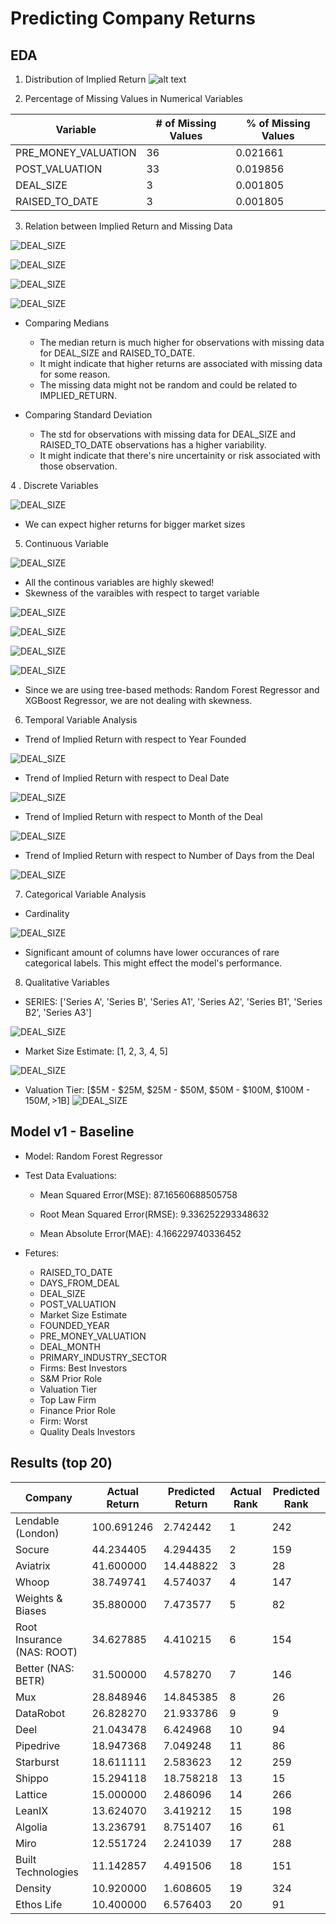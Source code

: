 # Predicting Company Returns

## EDA
1. Distribution of Implied Return
![alt text](https://github.com/krishna-ov/PitchBook_Deals_Data/blob/main/eda_viz/TargetVar.png)

2. Percentage of Missing Values in Numerical Variables
   
| Variable | # of Missing Values | % of Missing Values |
|---- | ---- | ---- |
|PRE_MONEY_VALUATION| 36 | 0.021661 |
|POST_VALUATION | 33 | 0.019856 |
|DEAL_SIZE | 3 | 0.001805 |
|RAISED_TO_DATE | 3 | 0.001805 |

3. Relation between Implied Return and Missing Data
   
![DEAL_SIZE](https://github.com/krishna-ov/PitchBook_Deals_Data/blob/main/eda_viz/DealSize.png)

![DEAL_SIZE](https://github.com/krishna-ov/PitchBook_Deals_Data/blob/main/eda_viz/PreMonVal.png)

![DEAL_SIZE](https://github.com/krishna-ov/PitchBook_Deals_Data/blob/main/eda_viz/PostMonVal.png)

![DEAL_SIZE](https://github.com/krishna-ov/PitchBook_Deals_Data/blob/main/eda_viz/RaisedToDate.png)

- Comparing Medians
    - The median return is much higher for observations with missing data for DEAL_SIZE and RAISED_TO_DATE.
    - It might indicate that higher returns are associated with missing data for some reason.
    - The missing data might not be random and could be related to IMPLIED_RETURN.

- Comparing Standard Deviation
    -  The std for observations with missing data for DEAL_SIZE and RAISED_TO_DATE observations has a higher variability.
    - It might indicate that there's nire uncertainity or risk associated with those observation.

4 . Discrete Variables
    
![DEAL_SIZE](https://github.com/krishna-ov/PitchBook_Deals_Data/blob/main/eda_viz/MSE_Distr..png)

- We can expect higher returns for bigger market sizes

5. Continuous Variable

![DEAL_SIZE](https://github.com/krishna-ov/PitchBook_Deals_Data/blob/main/eda_viz/ContiVars_DIstr.png)

- All the continous variables are highly skewed!
- Skewness of the varaibles with respect to target variable

![DEAL_SIZE](https://github.com/krishna-ov/PitchBook_Deals_Data/blob/main/eda_viz/DealSize_skew.png)

![DEAL_SIZE](https://github.com/krishna-ov/PitchBook_Deals_Data/blob/main/eda_viz/PostMonVal_skew.png)

![DEAL_SIZE](https://github.com/krishna-ov/PitchBook_Deals_Data/blob/main/eda_viz/PostMonVal_skew.png)

![DEAL_SIZE](https://github.com/krishna-ov/PitchBook_Deals_Data/blob/main/eda_viz/RaisedToDate_skew.png)

- Since we are using tree-based methods: Random Forest Regressor and XGBoost Regressor, we are not dealing with skewness.


6. Temporal Variable Analysis

- Trend of Implied Return with respect to Year Founded

![DEAL_SIZE](https://github.com/krishna-ov/PitchBook_Deals_Data/blob/main/eda_viz/ReturnYearFound.png)

- Trend of Implied Return with respect to Deal Date

![DEAL_SIZE](https://github.com/krishna-ov/PitchBook_Deals_Data/blob/main/eda_viz/ReturnDealD.png)

- Trend of Implied Return with respect to Month of the Deal

![DEAL_SIZE](https://github.com/krishna-ov/PitchBook_Deals_Data/blob/main/eda_viz/ReturnDealM.png)


- Trend of Implied Return with respect to Number of Days from the Deal

![DEAL_SIZE](https://github.com/krishna-ov/PitchBook_Deals_Data/blob/main/eda_viz/ReturnDealDays.png)


7. Categorical Variable Analysis

- Cardinality

![DEAL_SIZE](https://github.com/krishna-ov/PitchBook_Deals_Data/blob/main/eda_viz/CatVarsDist.png)

  - Significant amount of columns have lower occurances of rare categorical labels. This might effect the model's performance.


8. Qualitative Variables

- SERIES: ['Series A', 'Series B', 'Series A1', 'Series A2', 'Series B1', 'Series B2', 'Series A3']
  
![DEAL_SIZE](https://github.com/krishna-ov/PitchBook_Deals_Data/blob/main/eda_viz/Series.png)


- Market Size Estimate: [1, 2, 3, 4, 5]
  
![DEAL_SIZE](https://github.com/krishna-ov/PitchBook_Deals_Data/blob/main/eda_viz/MSE_Distr..png)


- Valuation Tier: [$5M - $25M, $25M - $50M, $50M - $100M, $100M - $150M, >$1B]
![DEAL_SIZE](https://github.com/krishna-ov/PitchBook_Deals_Data/blob/main/eda_viz/ValuationTier.png)



## Model v1 - Baseline
- Model: Random Forest Regressor
- Test Data Evaluations:
  -   Mean Squared Error(MSE): 87.16560688505758

  -   Root Mean Squared Error(RMSE): 9.336252293348632

  -   Mean Absolute Error(MAE): 4.166229740336452

- Fetures:
  -  RAISED_TO_DATE
  -  DAYS_FROM_DEAL
  -  DEAL_SIZE
  -  POST_VALUATION
  -  Market Size Estimate
  -  FOUNDED_YEAR
  -  PRE_MONEY_VALUATION
  -  DEAL_MONTH
  -  PRIMARY_INDUSTRY_SECTOR
  -  Firms: Best Investors
  -  S&M Prior Role
  -  Valuation Tier
  -  Top Law Firm
  -  Finance Prior Role
  -  Firm: Worst
  -  Quality Deals Investors
 


## Results (top 20)

 | Company |	Actual Return	| Predicted Return | Actual Rank	 | Predicted Rank
 | ----- | ----- | ----- | ----- | ----- |
| Lendable (London)	| 100.691246	| 2.742442	| 1	| 242
| Socure |	44.234405	| 4.294435	| 2	| 159
| Aviatrix | 	41.600000	| 14.448822	| 3	| 28
| Whoop	| 38.749741	| 4.574037	| 4	| 147
| Weights & Biases	| 35.880000	| 7.473577	| 5	| 82
| Root Insurance (NAS: ROOT)	| 34.627885	| 4.410215	|6	| 154
| Better (NAS: BETR)	| 31.500000	| 4.578270 | 7	| 146
| Mux	| 28.848946	| 14.845385	| 8	| 26
| DataRobot	| 26.828270	| 21.933786	| 9	| 9
| Deel	| 21.043478	| 6.424968	| 10	| 94
| Pipedrive	| 18.947368	| 7.049248	| 11	| 86
| Starburst	| 18.611111	| 2.583623	| 12	| 259
| Shippo	| 15.294118	| 18.758218	| 13	| 15
| Lattice	| 15.000000	| 2.486096	| 14	| 266
| LeanIX	| 13.624070	| 3.419212	| 15	| 198
| Algolia	| 13.236791	| 8.751407	| 16	| 61
| Miro	| 12.551724	| 2.241039	| 17	| 288
| Built Technologies	| 11.142857	| 4.491506	| 18	| 151
| Density	| 10.920000	| 1.608605	| 19	| 324
| Ethos Life	| 10.400000	| 6.576403	| 20	| 91
